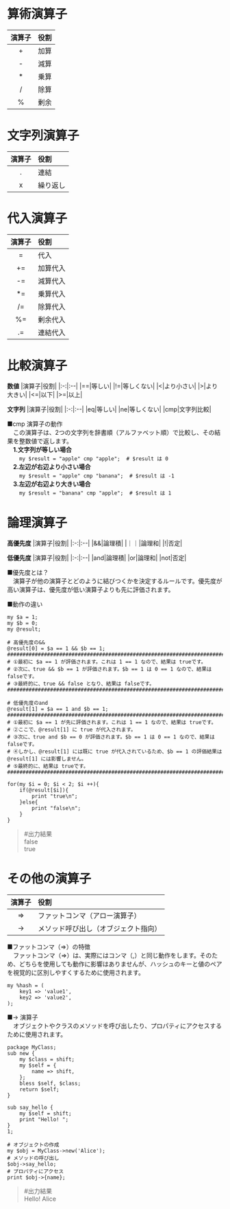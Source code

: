 # 算術演算子  
|演算子|役割|
|:-:|:--|
|+|加算|
|-|減算|
|*|乗算|
|/|除算|
|%|剰余|
  
# 文字列演算子  
|演算子|役割|
|:-:|:--|
|.|連結|
|x|繰り返し|
  
# 代入演算子  
|演算子|役割|
|:-:|:--|
|=|代入|
|+=|加算代入|
|-=|減算代入|
|*=|乗算代入|
|/=|除算代入|
|%=|剰余代入|
|.=|連結代入|
  
# 比較演算子
**数値**
|演算子|役割|
|:-:|:--|
|==|等しい|
|!=|等しくない|
|<|より小さい|
|>|より大きい|
|<=|以下|
|>=|以上|
  
**文字列**
|演算子|役割|
|:-:|:--|
|eq|等しい|
|ne|等しくない|
|cmp|文字列比較|
  
■cmp 演算子の動作  
　この演算子は、2つの文字列を辞書順（アルファベット順）で比較し、その結果を整数値で返します。  
　**1.文字列が等しい場合**  
　　`my $result = "apple" cmp "apple";  # $result は 0`  
　**2.左辺が右辺より小さい場合**  
　　`my $result = "apple" cmp "banana";  # $result は -1`  
　**3.左辺が右辺より大きい場合**  
　　`my $result = "banana" cmp "apple";  # $result は 1`  
  
# 論理演算子  
**高優先度**
|演算子|役割|
|:-:|:--|
|&&|論理積|
|｜｜|論理和|
|!|否定|

**低優先度**
|演算子|役割|
|:-:|:--|
|and|論理積|
|or|論理和|
|not|否定|
  
■優先度とは？  
　演算子が他の演算子とどのように結びつくかを決定するルールです。優先度が高い演算子は、優先度が低い演算子よりも先に評価されます。  
  
■動作の違い  
```
my $a = 1;
my $b = 0;
my @result;

# 高優先度の&&
@result[0] = $a == 1 && $b == 1;
#####################################################################################
# ①最初に $a == 1 が評価されます。これは 1 == 1 なので、結果は trueです。
# ②次に、true && $b == 1 が評価されます。$b == 1 は 0 == 1 なので、結果は falseです。
# ③最終的に、true && false となり、結果は falseです。
#####################################################################################

# 低優先度のand
@result[1] = $a == 1 and $b == 1;
#####################################################################################
# ①最初に $a == 1 が先に評価されます。これは 1 == 1 なので、結果は trueです。
# ②ここで、@result[1] に true が代入されます。
# ③次に、true and $b == 0 が評価されます。$b == 1 は 0 == 1 なので、結果は falseです。
# ④しかし、@result[1] には既に true が代入されているため、$b == 1 の評価結果は @result[1] には影響しません。
# ⑤最終的に、結果は trueです。
#####################################################################################

for(my $i = 0; $i < 2; $i ++){
    if(@result[$i]){
        print "true\n";
    }else{
        print "false\n";
    }
}
```
>#出力結果  
>false  
>true  
  
# その他の演算子  
|演算子|役割|
|:-:|:--|
|=>|ファットコンマ（アロー演算子）|
|->|メソッド呼び出し（オブジェクト指向）|
  
■ファットコンマ（=>）の特徴  
　ファットコンマ（=>）は、実際にはコンマ（,）と同じ動作をします。そのため、どちらを使用しても動作に影響はありませんが、ハッシュのキーと値のペアを視覚的に区別しやすくするために使用されます。  
```
my %hash = (
    key1 => 'value1',
    key2 => 'value2',
);
```
  
■-> 演算子  
　オブジェクトやクラスのメソッドを呼び出したり、プロパティにアクセスするために使用されます。  
```
package MyClass;
sub new {
    my $class = shift;
    my $self = {
        name => shift,
    };
    bless $self, $class;
    return $self;
}

sub say_hello {
    my $self = shift;
    print "Hello! ";
}
1;

# オブジェクトの作成
my $obj = MyClass->new('Alice');
# メソッドの呼び出し
$obj->say_hello;
# プロパティにアクセス
print $obj->{name};
```
>#出力結果  
>Hello! Alice
